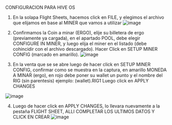 CONFIGURACION PARA HIVE OS

1) En la solapa Flight Sheets, hacemos click en FILE, y elegimos el archivo que elijamos en base al MINER que vamos a utilizar
![image](https://user-images.githubusercontent.com/59586038/197365724-8a96b899-3ef3-40e8-b158-472f9ecdd62d.png)

2) Confirmamos la Coin a minar (ERGO), elije su billetera de ergo (previamente ya cargada), en el apartado POOL, debe elegir CONFIGURE IN MINER, y luego elija el miner en el listado (debe cohincidir con el archivo descargado). Hacer Click en SETUP MINER CONFIG (marcado en amarillo). 
![image](https://user-images.githubusercontent.com/59586038/197365876-a3f66ec7-b80a-454d-b8ad-22fb4dc92c3d.png)

3) En la venta que se se abre luego de hacer click en SETUP MINER CONFIG, confirmar como se muestra en la captura, en amarillo MONEDA A MINAR (ergo), en rojo debe poner su wallet un punto y el nombre del RIG (sin parentesis) 
ejemplo: (wallet).RIG1 
Luego click en APPLY CHANGES

![image](https://user-images.githubusercontent.com/59586038/197365987-71afe34b-ceae-49ec-9b01-a7346b884845.png)

4) Luego de hacer click en APPLY CHANGES, lo llevara nuevamente a la pestaña FLIGHT SHEET, ALLI COMPLETAR LOS ULTIMOS DATOS Y CLICK EN CREAR
![image](https://user-images.githubusercontent.com/59586038/197366055-f89fa693-6333-44fc-a7af-c72aa8870fb2.png)

